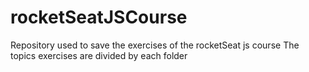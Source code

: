 # rocketSeatJSCourse
Repository used to save the exercises of the rocketSeat js course
The topics exercises are divided by each folder
